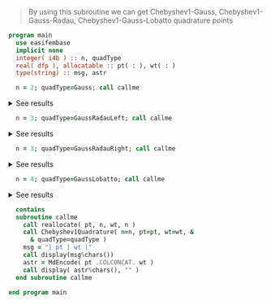 > By using this subroutine we can get Chebyshev1-Gauss, Chebyshev1-Gauss-Radau, Chebyshev1-Gauss-Lobatto quadrature points

```fortran
program main
  use easifembase
  implicit none
  integer( i4b ) :: n, quadType
  real( dfp ), allocatable :: pt( : ), wt( : )
  type(string) :: msg, astr
```

```fortran title "Chebyshev1-Gauss"
  n = 2; quadType=Gauss; call callme
```

<details>
<summary>See results</summary>
<div>

| pt       | wt     |
|----------|--------|
| -0.70711 | 1.5708 |
| 0.70711  | 1.5708 |

</div>
</details>

```fortran title "Chebyshev1-Radau-Left"
  n = 3; quadType=GaussRadauLeft; call callme
```

<details>
<summary>See results</summary>
<div>

| pt       | wt      |
|----------|---------|
| -1       | 0.31416 |
| -0.30902 | 0.62832 |
| 0.80902  | 0.62832 |

</div>
</details>

```fortran title "Chebyshev1-Radau-Right"
  n = 3; quadType=GaussRadauRight; call callme
```

<details>
<summary>See results</summary>
<div>

| pt       | wt      |
|----------|---------|
| -0.80902 | 0.31416 |
| 0.30902  | 0.62832 |
| 1        | 0.62832 |

</div>
</details>

```fortran title "Chebyshev1-Lobatto"
  n = 4; quadType=GaussLobatto; call callme
```

<details>
<summary>See results</summary>
<div>

| pt   | wt     |
|------|--------|
| -1   | 0.5236 |
| -0.5 | 1.0472 |
| 0.5  | 1.0472 |
| 1    | 0.5236 |

</div>
</details>

```fortran
  contains
  subroutine callme
    call reallocate( pt, n, wt, n )
    call Chebyshev1Quadrature( n=n, pt=pt, wt=wt, &
      & quadType=quadType )
    msg = "| pt | wt |"
    call display(msg%chars())
    astr = MdEncode( pt .COLCONCAT. wt )
    call display( astr%chars(), "" )
  end subroutine callme
```

```fortran
end program main
```
